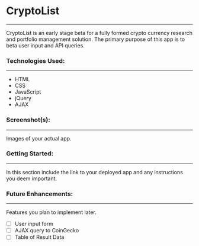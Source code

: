 # CryptoList
--- 

CryptoList is an early stage beta for a fully formed crypto currency research and portfolio management solution. The primary purpose of this app is to beta user input and API queries. 

### Technologies Used: 
--- 
- HTML
- CSS
- JavaScript
- jQuery
- AJAX

### Screenshot(s):
--- 
Images of your actual app.

### Getting Started: 
--- 
In this section include the link to your deployed app and any instructions you deem important.

### Future Enhancements:
--- 
Features you plan to implement later.
- [ ] User input form
- [ ] AJAX query to CoinGecko
- [ ] Table of Result Data